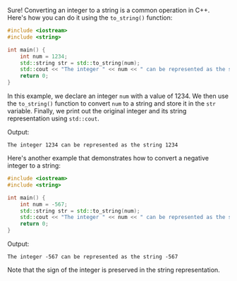 Sure! Converting an integer to a string is a common operation in C++. Here's how you can do it using the `to_string()` function:

```c++
#include <iostream>
#include <string>

int main() {
    int num = 1234;
    std::string str = std::to_string(num);
    std::cout << "The integer " << num << " can be represented as the string " << str << std::endl;
    return 0;
}
```

In this example, we declare an integer `num` with a value of 1234. We then use the `to_string()` function to convert `num` to a string and store it in the `str` variable. Finally, we print out the original integer and its string representation using `std::cout`.

Output:
```
The integer 1234 can be represented as the string 1234
```

Here's another example that demonstrates how to convert a negative integer to a string:

```c++
#include <iostream>
#include <string>

int main() {
    int num = -567;
    std::string str = std::to_string(num);
    std::cout << "The integer " << num << " can be represented as the string " << str << std::endl;
    return 0;
}
```

Output:
```
The integer -567 can be represented as the string -567
```

Note that the sign of the integer is preserved in the string representation.